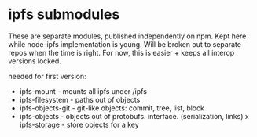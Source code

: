 # ipfs submodules

These are separate modules, published independently on npm.
Kept here while node-ipfs implementation is young. Will be
broken out to separate repos when the time is right.
For now, this is easier + keeps all interop versions locked.

needed for first version:
- ipfs-mount - mounts all ipfs under /ipfs
- ipfs-filesystem - paths out of objects
- ipfs-objects-git - git-like objects: commit, tree, list, block
- ipfs-objects - objects out of protobufs. interface. (serialization, links)
x ipfs-storage - store objects for a key
